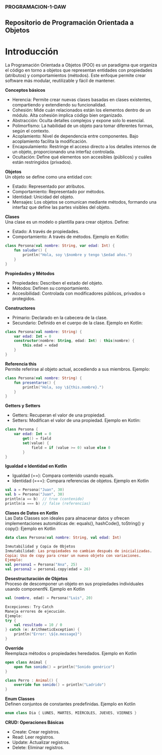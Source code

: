 ### **PROGRAMACION-1-DAW**
## **Repositorio de Programación Orientada a Objetos**  
# **Introducción**  

La Programación Orientada a Objetos (POO) es un paradigma que organiza el código en torno a objetos que representan entidades con propiedades (atributos) y comportamientos (métodos). Este enfoque permite crear software más modular, reutilizable y fácil de mantener.

**Conceptos básicos**  
- Herencia: Permite crear nuevas clases basadas en clases existentes, compartiendo y extendiendo su funcionalidad.
- Cohesión: Mide cuán relacionados están los elementos dentro de un módulo. Alta cohesión implica código bien organizado.
- Abstracción: Oculta detalles complejos y expone solo lo esencial.
- Polimorfismo: La habilidad de un objeto para tomar diferentes formas, según el contexto.
- Acoplamiento: Nivel de dependencia entre componentes. Bajo acoplamiento facilita la modificación.
- Encapsulamiento: Restringe el acceso directo a los detalles internos de un objeto, proporcionando una interfaz controlada.
- Ocultación: Define qué elementos son accesibles (públicos) y cuáles están restringidos (privados).

**Objetos**  
Un objeto se define como una entidad con:  
- Estado: Representado por atributos.
- Comportamiento: Representado por métodos.
- Identidad: Unicidad del objeto.
- Mensajes: Los objetos se comunican mediante métodos, formando una interfaz que define las partes visibles del objeto.

**Clases**  
Una clase es un modelo o plantilla para crear objetos. Define:
- Estado: A través de propiedades.
- Comportamiento: A través de métodos.
Ejemplo en Kotlin:

```Kotlin
class Persona(val nombre: String, var edad: Int) {
    fun saludar() {
        println("Hola, soy \$nombre y tengo \$edad años.")
    }
}
```

**Propiedades y Métodos**  
- Propiedades: Describen el estado del objeto.
- Métodos: Definen su comportamiento.
- Accesibilidad: Controlada con modificadores públicos, privados o protegidos.

**Constructores**  
- Primario: Declarado en la cabecera de la clase.
- Secundario: Definido en el cuerpo de la clase.
Ejemplo en Kotlin:
```kotlin
class Persona(val nombre: String) {
    var edad: Int = 0
    constructor(nombre: String, edad: Int) : this(nombre) {
        this.edad = edad
    }
}
```
**Referencia this**  
Permite referirse al objeto actual, accediendo a sus miembros.
Ejemplo:
```kotlin
class Persona(val nombre: String) {
    fun presentarse() {
        println("Hola, soy \${this.nombre}.")
    }
}
```

**Getters y Setters**  
- Getters: Recuperan el valor de una propiedad.
- Setters: Modifican el valor de una propiedad.
Ejemplo en Kotlin:
```kotlin
class Persona {
    var edad: Int = 0
        get() = field
        set(value) {
            field = if (value >= 0) value else 0
        }
}
```
**Igualdad e Identidad en Kotlin**  
- Igualdad (==): Compara contenido usando equals.
- Identidad (===): Compara referencias de objetos.
Ejemplo en Kotlin
```kotlin
val a = Persona("Juan", 30)
val b = Persona("Juan", 30)
println(a == b)  // true (contenido)
println(a === b) // false (referencias)
```
**Clases de Datos en Kotlin**  
Las Data Classes son ideales para almacenar datos y ofrecen implementaciones automáticas de:
equals(), hashCode(), toString() y copy(): 
Ejemplo en Kotlin
```kotlin
data class Persona(val nombre: String, val edad: Int)

Inmutabilidad y Copia de Objetos
Inmutabilidad: Las propiedades no cambian después de inicializadas.
Copia: Uso de copy para crear un nuevo objeto con variaciones.
Ejemplo:
val persona1 = Persona("Ana", 25)
val persona2 = persona1.copy(edad = 26)
```
**Desestructuración de Objetos**  
Proceso de descomponer un objeto en sus propiedades individuales usando componentN.
Ejemplo en Kotlin
```kotlin
val (nombre, edad) = Persona("Luis", 20)

Excepciones: Try-Catch
Maneja errores de ejecución.
Ejemplo:
try {
    val resultado = 10 / 0
} catch (e: ArithmeticException) {
    println("Error: \${e.message}")
}
```
**Override**  
Reemplaza métodos o propiedades heredados.
Ejemplo en Kotlin
```kotlin
open class Animal {
    open fun sonido() = println("Sonido genérico")
}

class Perro : Animal() {
    override fun sonido() = println("Ladrido")
}
```
**Enum Classes**  
Definen conjuntos de constantes predefinidas.
Ejemplo en Kotlin
```kotlin
enum class Dia { LUNES, MARTES, MIÉRCOLES, JUEVES, VIERNES }
```

**CRUD: Operaciones Básicas**
- Create: Crear registros.
- Read: Leer registros.
- Update: Actualizar registros.
- Delete: Eliminar registros.

